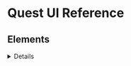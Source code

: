 # Quest UI Reference

## Elements

<details>
<summay>Button</summary>
<br>
<pre>cpp
BeatSaberUI::CreateUIButton(container->get_transform(), "Click Me!",
   [&]() {
       getLogger().info("Button Clicked");
   });
</pre>
</details>
